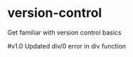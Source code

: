 # version-control
Get familiar with version control basics

#v1.0
Updated div/0 error in div function
